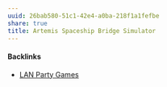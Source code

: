 ```yaml
---
uuid: 26bab580-51c1-42e4-a0ba-218f1a1fefbe
share: true
title: Artemis Spaceship Bridge Simulator
---
```

#### Backlinks

* [LAN Party Games](/f5c3c4e3-e1e1-423b-87f6-f961e2799096)